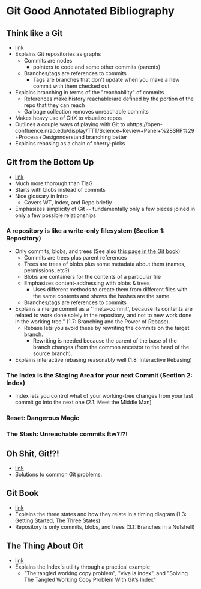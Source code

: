 # Git Good Annotated Bibliography
## Think like a Git
* [link](https://think-like-a-git.net)
* Explains Git repositories as graphs
    * Commits are nodes
        * pointers to code and some other commits (parents)
    * Branches/tags are references to commits
        * Tags are branches that don't update when you make a new commit with them checked out
* Explains branching in terms of the "reachability" of commits
    * References make history reachable/are defined by the portion of the repo that they can reach
    * Garbage collection removes unreachable commits
* Makes heavy use of GitX to visualize repos
* Outlines a couple ways of playing with Git to uhttps://open-confluence.nrao.edu/display/TTT/Science+Review+Panel+%28SRP%29+Process+Designnderstand branching better
* Explains rebasing as a chain of cherry-picks

## Git from the Bottom Up 
* [link](https://jwiegley.github.io/git-from-the-bottom-up)
* Much more thorough than TlaG
* Starts with blobs instead of commits
* Nice glossary in Intro
    * Covers WT, Index, and Repo briefly
* Emphasizes simplicity of Git -- fundamentally only a few pieces joined in only a few possible relationships
### A repository is like a write-only filesystem (Section 1: Repository)
* Only commits, blobs, and trees (See also [this page in the Git book](https://git-scm.com/book/en/v2/Git-Branching-Branches-in-a-Nutshell))
    * Commits are trees plus parent references
    * Trees are trees of blobs plus some metadata about them (names, permissions, etc?)
    * Blobs are containers for the contents of a particular file
    * Emphasizes content-addressing with blobs & trees
        * Uses different methods to create them from different files with the same contents and shows the hashes are the same
    * Branches/tags are references to commits
* Explains a merge commit as a "'meta-commit', because its contents are related to work done solely in the repository, and not to new work done in the working tree." (1.7: Branching and the Power of Rebase).
    * Rebase lets you avoid these by rewriting the commits on the target branch.
        * Rewriting is needed because the parent of the base of the branch changes (from the common ancestor to the head of the source branch).
* Explains interactive rebasing reasonably well (1.8: Interactive Rebasing)
### The Index is the Staging Area for your next Commit (Section 2: Index)
* Index lets you control what of your working-tree changes from your last commit go into the next one (2.1: Meet the Middle Man)
### Reset: Dangerous Magic
### The Stash: Unreachable commits ftw?!?!

## Oh Shit, Git!?!
* [link](https://ohshitgit.com/#accidental-commit-master)
* Solutions to common Git problems.

## Git Book
* [link](https://git-scm.com/book/en/v2/)
* Explains the three states and how they relate in a timing diagram (1.3: Getting Started, The Three States)
* Repository is only commits, blobs, and trees (3.1: Branches in a Nutshell)


## The Thing About Git
* [link](https://tomayko.com/blog/2008/the-thing-about-git)
* Explains the Index's utility through a practical example
    * "The tangled working copy problem", "viva la index", and "Solving The Tangled Working Copy Problem With Git’s Index"
